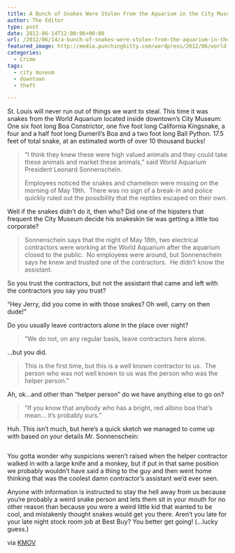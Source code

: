 ```yaml
---
title: A Bunch of Snakes Were Stolen From the Aquarium in the City Museum
author: The Editor
type: post
date: 2012-06-14T12:00:06+00:00
url: /2012/06/14/a-bunch-of-snakes-were-stolen-from-the-aquarium-in-the-city-museum/
featured_image: http://media.punchingkitty.com/wordpress/2012/06/world-aquarium-sign.jpeg
categories:
  - Crime
tags:
  - city museum
  - downtown
  - theft

---
```

St. Louis will never run out of things we want to steal. This time it was snakes from the World Aquarium located inside downtown&#8217;s City Museum: One six foot long Boa Constrictor, one five foot long California Kingsnake, a four and a half foot long Dumeril&#8217;s Boa and a two foot long Ball Python. 17.5 feet of total snake, at an estimated worth of over 10 thousand bucks!

> &#8220;I think they knew these were high valued animals and they could take these animals and market these animals,&#8221; said World Aquarium President Leonard Sonnenschein.
> 
> Employees noticed the snakes and chameleon were missing on the morning of May 19th.  There was no sign of a break-in and police quickly ruled out the possibility that the reptiles escaped on their own.

Well if the snakes didn&#8217;t do it, then who? Did one of the hipsters that frequent the City Museum decide his snakeskin tie was getting a little too corporate?

> Sonnenschein says that the night of May 18th, two electrical contractors were working at the World Aquarium after the aquarium closed to the public.  No employees were around, but Sonnenschein says he knew and trusted one of the contractors.  He didn&#8217;t know the assistant.

So you trust the contractors, but not the assistant that came and left with the contractors you say you trust?

&#8220;Hey Jerry, did you come in with those snakes? Oh well, carry on then dude!&#8221;

Do you usually leave contractors alone in the place over night?

> &#8220;We do not, on any regular basis, leave contractors here alone.

&#8230;but you did.

> This is the first time, but this is a well known contractor to us.  The person who was not well known to us was the person who was the helper person.&#8221;

Ah, ok&#8230;and other than &#8220;helper person&#8221; do we have anything else to go on?

> &#8220;If you know that anybody who has a bright, red albino boa that&#8217;s mean&#8230; it&#8217;s probably ours.&#8221;

Huh. This isn&#8217;t much, but here&#8217;s a quick sketch we managed to come up with based on your details Mr. Sonnenschein:

<p style="text-align: center;">
  <a href="http://media.punchingkitty.com/wordpress/2012/06/snakewrestling.jpeg"><img class="aligncenter  wp-image-13899" title="snakewrestling" src="http://media.punchingkitty.com/wordpress/2012/06/snakewrestling.jpeg?filter=resize&w=550" alt="" /></a>
</p>

<p style="text-align: left;">
  You gotta wonder why suspicions weren&#8217;t raised when the helper contractor walked in with a large knife and a monkey, but if put in that same position we probably wouldn&#8217;t have said a thing to the guy and then went home thinking that was the coolest damn contractor&#8217;s assistant we&#8217;d ever seen.
</p>

<p style="text-align: left;">
  Anyone with information is instructed to stay the hell away from us because you&#8217;re probably a weird snake person and lets them sit in your mouth for no other reason than because you were a weird little kid that wanted to be cool, and mistakenly thought snakes would get you there. Aren&#8217;t you late for your late night stock room job at Best Buy? You better get going! (&#8230;lucky guess.)
</p>

<p style="text-align: left;">
  via <a href="http://www.kmov.com/news/local/Rare-snakes-chameleon-stolen-from-World-Aquarium-in-City-Museum-158983275.html" target="_blank">KMOV</a>
</p>